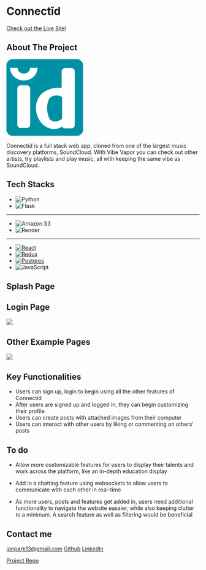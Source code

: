 
# Connectĭd

[Check out the Live Site!](https://connect-id-prroject.onrender.com)

## About The Project

<img src="./react-app/public/connectidLogo.png" width="200"/>

Connectid is a full stack web app, cloned from one of the largest music discovery platforms, SoundCloud. With Vibe Vapor you can check out other artists, try playlists and play music, all with keeping the same vibe as SoundCloud.

## Tech Stacks

- ![Python](https://img.shields.io/badge/python-3670A0?style=for-the-badge&logo=python&logoColor=ffdd54)
- ![Flask](https://img.shields.io/badge/flask-%23000.svg?style=for-the-badge&logo=flask&logoColor=white)
-----
- ![Amazon S3](https://img.shields.io/static/v1?style=for-the-badge&message=Amazon+S3&color=569A31&logo=Amazon+S3&logoColor=FFFFFF&label=)
- ![Render](https://img.shields.io/badge/Render-%46E3B7.svg?style=for-the-badge&logo=render&logoColor=white)
-----
- [![React][React.js]][React-url]
- [![Redux][Redux.js.org]][Redux-url]
- [![Postgres][Postgresql.org]][Postgres-url]
- ![JavaScript](https://img.shields.io/badge/javascript-%23323330.svg?style=for-the-badge&logo=javascript&logoColor=%23F7DF1E)


## Splash Page


## Login Page

<img src="https://i.imgur.com/mAlqKOf.png" />

## Other Example Pages

<img src='https://i.imgur.com/0MQJkeQ.png' />

## Key Functionalities

- Users can sign up, login to begin using all the other features of Connectid
- After users are signed up and logged in, they can begin customizing their profile
- Users can create posts with attached images from their computer
- Users can interact with other users by liking or commenting on others' posts

## To do

- Allow more customizable features for users to display their talents and work across the platform, like an in-depth education display

- Add in a chatting feature using websockets to allow users to communicate with each other in real-time

- As more users, posts and features get added in, users need additional functionality to navigate the website easaier, while also keeping clutter to a minimum. A search feature as well as filtering would be beneficial

## Contact me

jonpark13@gmail.com
[Github](https://github.com/jonpark13)
[LinkedIn](https://www.linkedin.com/in/jon-park-9b23b6142/)

[Project Repo](https://github.com/jonpark13/API-project)

[React.js]: https://img.shields.io/badge/React-20232A?style=for-the-badge&logo=react&logoColor=61DAFB
[React-url]: https://reactjs.org/
[Redux.js.org]: https://img.shields.io/badge/redux-%23593d88.svg?style=for-the-badge&logo=redux&logoColor=white
[Redux-url]: https://redux.js.org/
[Postgresql.org]: https://img.shields.io/badge/postgres-%23316192.svg?style=for-the-badge&logo=postgresql&logoColor=white
[Postgres-url]: https://www.postgresql.org/
